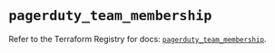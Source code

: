 # `pagerduty_team_membership`

Refer to the Terraform Registry for docs: [`pagerduty_team_membership`](https://registry.terraform.io/providers/pagerduty/pagerduty/3.6.0/docs/resources/team_membership).
